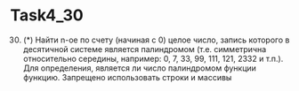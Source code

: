 # Task4_30
30. (*) Найти n-ое по счету (начиная с 0) целое число, запись которого в десятичной системе
является палиндромом (т.е. симметрична относительно середины, например: 0, 7, 33, 99, 111, 121,
2332 и т.п.). Для определения, является ли число палиндромом функции функцию. Запрещено
использовать строки и массивы
